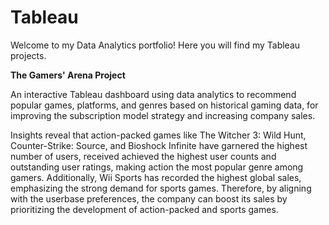 # Tableau
Welcome to my Data Analytics portfolio! Here you will find my Tableau projects.

**The Gamers' Arena Project**

An interactive Tableau dashboard using data analytics to recommend popular games, platforms, and genres based on historical gaming data, for improving the subscription model strategy and increasing company sales. 

Insights reveal that action-packed games like The Witcher 3: Wild Hunt, Counter-Strike: Source, and Bioshock Infinite have garnered the highest number of users, received  achieved the highest user counts and outstanding user ratings, making action the most popular genre among gamers. Additionally, Wii Sports has recorded the highest global sales, emphasizing the strong demand for sports games. Therefore, by aligning with the userbase preferences, the company can boost its sales by prioritizing the development of action-packed and sports games.
